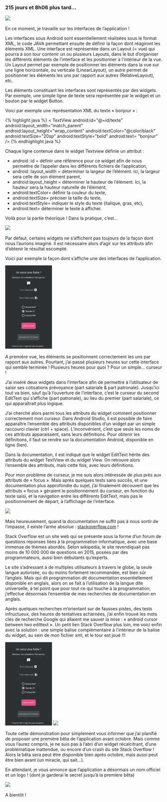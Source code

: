 ---
---

### 215 jours et 8h06 plus tard...

<img src = "https://media.giphy.com/media/2rj8VysAig8QE/giphy.gif"/>

En ce moment, je travaille sur les interfaces de l’application !

Les interfaces sous Android sont essentiellement réalisées sous le format XML, le code JAVA permettant ensuite de définir la façon dont réagiront les éléments XML. Une interface est représentée dans un Layout (= vue) qui pourra à son tour contenir un ou plusieurs Layouts, dans le but d’organiser les différents éléments de l’interface et les positionner à l’intérieur de la vue. Un Layout permet par exemple de positionner les éléments dans la vue sur une ligne horizontale, ou verticale (LinearLayout), un autre permet de positionner les éléments les uns par rapport aux autres (RelativeLayout), etc.

Les éléments constituant les interfaces sont représentés par des widgets. Par exemple, une simple ligne de texte sera représentée par le widget <TextView> et un bouton par le widget Button. 

Voici par exemple une représentation XML du texte « bonjour » :

{% highlight java %}
< TextView
    android:id="@+id/texte"
    android:layout_width="match_parent"
    android:layout_height="wrap_content"
    android:textColor="@color/black"
    android:textSize="20sp"
    android:textStyle="bold"
    android:text= "bonjour"
/>
{% endhighlight java %}

Chaque ligne contenue dans le widget Textview définie un attribut :

- android :id = définir une référence pour ce widget afin de nous permettre de l’appeler dans les différents fichiers de l’application,
- android :layout_width = déterminer la largeur de l’élément. Ici, la largeur sera celle de son élément parent, 
- android:layout_height = déterminer la hauteur de l’élément. Ici, la hauteur sera la hauteur naturelle de l’élément,
- android:textColor= définir la couleur du texte,
- android:textSize= préciser la taille du texte,
- android:textStyle= indiquer le style du texte (italique, gras, etc),
- android:text= déterminer le texte à afficher.


Voilà pour la partie théorique ! Dans la pratique, c’est…

<img src = "https://media.giphy.com/media/Z7YWBq9QCLnB6/giphy.gif"/>

Par défaut, certains widgets ne s’affichent pas toujours de la façon dont nous l’aurions imaginé. Il est nécessaire alors d’agir sur les attributs afin d’obtenir le résultat escompté.  

Voici par exemple la façon dont s’affiche une des interfaces de l’application.

<img src="/img/prev2.jpg" width= "150px" />

A première vue, les éléments se positionnent correctement les uns par rapport aux autres. Pourtant, j’ai passé plusieurs heures sur cette interface qui semble terminée ! Plusieurs heures pour quoi ? Pour un simple… curseur !

J’ai inséré deux widgets <EditText> dans l’interface afin de permettre à l’utilisateur de saisir ses cotisations prévoyance (part salariale & part patronale). Jusqu’ici tout va bien, sauf qu’à l’ouverture de l’interface, c’est le curseur du second EditText qui s’affiche (part patronale), au lieu du premier (part salariale), ce qui apparaîtrait plus logique.

J’ai cherché alors parmi tous les attributs du widget comment positionner correctement mon curseur. Dans Android Studio, il est possible de faire apparaître l’ensemble des attributs disponibles d’un widget par un simple raccourci clavier (ctrl + space). L’inconvénient, c’est que seuls les noms de ces attributs apparaissent, sans leurs définitions. Pour obtenir les définitions, il faut se rendre sur la documentation Android, disponible en ligne (lien).

Dans la documentation, il est indiqué que le widget EditText hérite des attributs du widget TextView et du widget View. On retrouve alors l’ensemble des attributs, mais cette fois, avec leurs définitions.

Pour mon problème de curseur, je me suis alors intéressée de plus près aux attributs de « focus ». Mais après quelques tests sans succès, et une documentation plus approfondie du sujet, j’ai finalement découvert que les attributs « focus » géraient le positionnement du curseur, en fonction du texte saisi, et la navigation entre les différents EditText, mais pas le positionnement de départ, à l’affichage de l’interface.

<img src="https://media.giphy.com/media/TRFSdeDalM46I/giphy.gif"/>

Mais heureusement, quand la documentation ne suffit pas à nous sortir de l’impasse, il existe l’arme absolue : <a href="https://stackoverflow.com/">stackoverflow.com</a> !

Stack Overflow est un site web qui se présente sous la forme d’un forum de questions réponses liées à la programmation informatique, avec une base immense de thèmes abordés. Selon wikipedia, le site revendiquait pas moins de 10 000 000 de questions en 2015, posées par des programmateurs, aussi bien débutants qu’experts.

Le site s’adressant à de multiples utilisateurs à travers le globe, la seule langue autorisée, ou du moins fortement recommandée, est bien sûr l’anglais. Mais qui dit programmation dit documentation essentiellement disponible en anglais, alors on se fait à l’utilisation de la langue dite universelle, à tel point que pour tout ce qui touche à la programmation, j’effectue désormais l’ensemble de mes recherches de documentation en anglais.

Après quelques recherches m’orientant sur de fausses pistes, des tests infructueux, des heures de tentatives acharnées, j’ai enfin trouvé les mots clés de recherche Google qui allaient me sauver la mise : « android cursor between two edittext ». Un petit lien Stack Overflow plus loin, me voici enfin avec la solution : une simple balise complémentaire  <requestFocus/> à l’intérieur de la balise du widget, au sein de mon fichier xml, et le tour est joué !!!

<img src="/img/prev1.jpg" width= "150px"/>

<img src="https://media.giphy.com/media/9nCW9iugMDG4o/giphy.gif"/>

Toute cette démonstration pour simplement vous informer que j’ai planifié de proposer une première bêta de l’application avant octobre. Mais comme vous l’aurez compris, je ne suis pas à l’abri d’un widget récalcitrant, d’une problématique inattendue, ou encore d’un crash du site Stack Overflow ! Alors la bêta sera peut être disponible bien après octobre, mais aussi peut être bien avant (un miracle, qui sait…).

En attendant, je vous annonce que l’application a désormais un nom officiel et un logo ! (dont je garderai le secret jusqu’à la première bêta)

<img src="https://media.giphy.com/media/l3q2U4wz2o3Nvrr7G/giphy.gif"/>

A bientôt !
